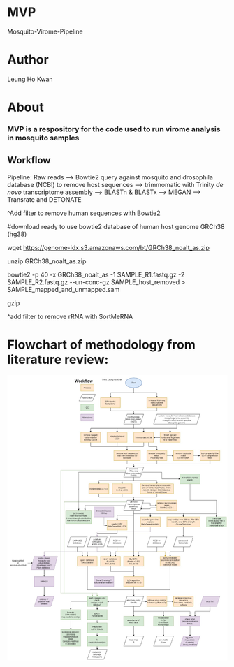 # MVP
Mosquito-Virome-Pipeline
# Author
Leung Ho Kwan

# About
### MVP is a respository for the code used to run virome analysis in mosquito samples

## Workflow
Pipeline:
Raw reads --> Bowtie2 query against mosquito and drosophila database (NCBI) to remove host sequences --> trimmomatic with Trinity *de novo* transcriptome assembly --> BLASTn & BLASTx --> MEGAN --> Transrate and DETONATE

^Add filter to remove human sequences with Bowtie2

#download ready to use bowtie2 database of human host genome GRCh38 (hg38)

wget https://genome-idx.s3.amazonaws.com/bt/GRCh38_noalt_as.zip

unzip GRCh38_noalt_as.zip

bowtie2 -p 40 -x GRCh38_noalt_as -1 SAMPLE_R1.fastq.gz -2 SAMPLE_R2.fastq.gz --un-conc-gz SAMPLE_host_removed > SAMPLE_mapped_and_unmapped.sam

gzip



^add filter to remove rRNA with SortMeRNA

# Flowchart of methodology from literature review:
![Hi alt text](https://github.com/LeungHK/MVP/blob/main/mosq%20virome%20workflow.jpg)
